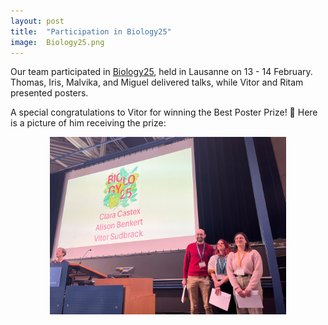 ```yaml
---
layout: post
title:  "Participation in Biology25"
image:  Biology25.png
---
```


Our team participated in [Biology25](https://wp.unil.ch/biology25/), held in Lausanne on 13 - 14 February.
Thomas, Iris, Malvika, and Miguel delivered talks, while Vitor and Ritam presented posters.

A special congratulations to Vitor for winning the Best Poster Prize! 🎉 Here is a picture of him receiving the prize:

<img src="/assets/images/VitorBestPoster.jpg" alt="Here is a picture of Vitor receiving Best Poster Prize" style="max-width: 75%; height: auto; display: block; margin-left: auto; margin-right: auto;">